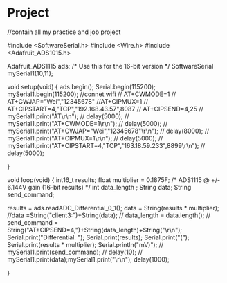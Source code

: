 # Project
//contain all my practice and job project

#include <SoftwareSerial.h>
#include <Wire.h>
#include <Adafruit_ADS1015.h>

Adafruit_ADS1115 ads;  /* Use this for the 16-bit version */
SoftwareSerial mySerial1(10,11);

void setup(void)
{
  ads.begin();
  Serial.begin(115200);
  mySerial1.begin(115200);
  //connet wifi
  // AT+CWMODE=1
  // AT+CWJAP="Wei","12345678"
  //AT+CIPMUX=1
  // AT+CIPSTART=4,"TCP","192.168.43.57",8087
  // AT+CIPSEND=4,25
//  mySerial1.print("AT\r\n");
//  delay(5000);
//  mySerial1.print("AT+CWMODE=1\r\n");
//  delay(5000);
//  mySerial1.print("AT+CWJAP=\"Wei\",\"12345678\"\r\n");
//  delay(8000); 
//  mySerial1.print("AT+CIPMUX=1\r\n");
//  delay(5000);
//  mySerial1.print("AT+CIPSTART=4,\"TCP\",\"163.18.59.233\",8899\r\n"); 
//  delay(5000);
  
  
}

void loop(void)
{
  int16_t results;
  float multiplier = 0.1875F; /* ADS1115  @ +/- 6.144V gain (16-bit results) */
  int data_length ;
  String data;
  String send_command;

   results = ads.readADC_Differential_0_1();
   data = String(results * multiplier);
   //data =String("client3:")+String(data);
//   data_length = data.length();
//   send_command = String("AT+CIPSEND=4,")+String(data_length)+String("\r\n");
   Serial.print("Differential: "); Serial.print(results); Serial.print("("); Serial.print(results * multiplier); Serial.println("mV)");
//   mySerial1.print(send_command);
//   delay(10);
//   mySerial1.print(data);mySerial1.print("\r\n");
   delay(1000);
   
}
